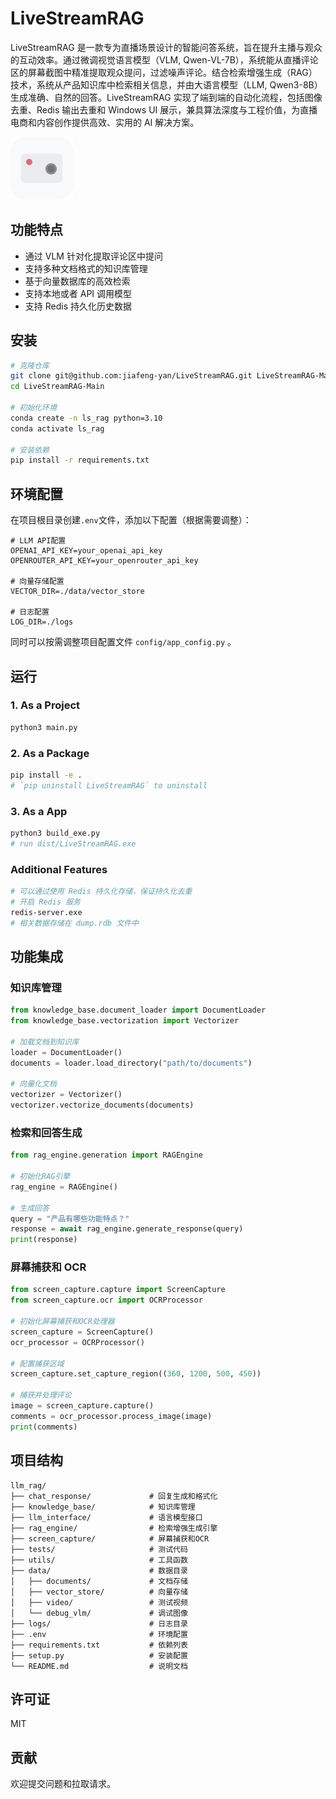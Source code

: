 # LiveStreamRAG

<!-- ![image](resources\icon.png) -->

LiveStreamRAG 是一款专为直播场景设计的智能问答系统，旨在提升主播与观众的互动效率。通过微调视觉语言模型（VLM, Qwen-VL-7B），系统能从直播评论区的屏幕截图中精准提取观众提问，过滤噪声评论。结合检索增强生成（RAG）技术，系统从产品知识库中检索相关信息，并由大语言模型（LLM, Qwen3-8B）生成准确、自然的回答。LiveStreamRAG 实现了端到端的自动化流程，包括图像去重、Redis 输出去重和 Windows UI 展示，兼具算法深度与工程价值，为直播电商和内容创作提供高效、实用的 AI 解决方案。


<!-- This project is an AI-powered co-pilot designed for the dynamic world of live streaming. It leverages a fine-tuned Vision Language Model (VLM) to accurately identify viewer questions from the fast-moving chat screen, and uses a Retrieval-Augmented Generation (RAG) engine to instantly provide verified answers from a local knowledge base. By automating Q&A, StreamOracle empowers streamers to focus on creating engaging content, ensuring no important question goes unanswered. -->

<img src="resources\icon.png" width=100 alt="image">

## 功能特点

- 通过 VLM 针对化提取评论区中提问
- 支持多种文档格式的知识库管理
- 基于向量数据库的高效检索
- 支持本地或者 API 调用模型
- 支持 Redis 持久化历史数据

## 安装

```bash
# 克隆仓库
git clone git@github.com:jiafeng-yan/LiveStreamRAG.git LiveStreamRAG-Main
cd LiveStreamRAG-Main

# 初始化环境
conda create -n ls_rag python=3.10
conda activate ls_rag

# 安装依赖
pip install -r requirements.txt
```

## 环境配置

在项目根目录创建`.env`文件，添加以下配置（根据需要调整）：

```
# LLM API配置
OPENAI_API_KEY=your_openai_api_key
OPENROUTER_API_KEY=your_openrouter_api_key

# 向量存储配置
VECTOR_DIR=./data/vector_store

# 日志配置
LOG_DIR=./logs
```

同时可以按需调整项目配置文件 `config/app_config.py` 。

## 运行

### 1. As a Project

```bash
python3 main.py
```

### 2. As a Package

```bash
pip install -e .
# `pip uninstall LiveStreamRAG` to uninstall
```

### 3. As a App

```bash
python3 build_exe.py
# run dist/LiveStreamRAG.exe
```

### Additional Features

```bash
# 可以通过使用 Redis 持久化存储，保证持久化去重
# 开启 Redis 服务
redis-server.exe
# 相关数据存储在 dump.rdb 文件中
```

## 功能集成

### 知识库管理

```python
from knowledge_base.document_loader import DocumentLoader
from knowledge_base.vectorization import Vectorizer

# 加载文档到知识库
loader = DocumentLoader()
documents = loader.load_directory("path/to/documents")

# 向量化文档
vectorizer = Vectorizer()
vectorizer.vectorize_documents(documents)
```

### 检索和回答生成

```python
from rag_engine.generation import RAGEngine

# 初始化RAG引擎
rag_engine = RAGEngine()

# 生成回答
query = "产品有哪些功能特点？"
response = await rag_engine.generate_response(query)
print(response)
```

### 屏幕捕获和 OCR

```python
from screen_capture.capture import ScreenCapture
from screen_capture.ocr import OCRProcessor

# 初始化屏幕捕获和OCR处理器
screen_capture = ScreenCapture()
ocr_processor = OCRProcessor()

# 配置捕获区域
screen_capture.set_capture_region((360, 1200, 500, 450))

# 捕获并处理评论
image = screen_capture.capture()
comments = ocr_processor.process_image(image)
print(comments)
```

## 项目结构

```
llm_rag/
├── chat_response/             # 回复生成和格式化
├── knowledge_base/            # 知识库管理
├── llm_interface/             # 语言模型接口
├── rag_engine/                # 检索增强生成引擎
├── screen_capture/            # 屏幕捕获和OCR
├── tests/                     # 测试代码
├── utils/                     # 工具函数
├── data/                      # 数据目录
│   ├── documents/             # 文档存储
│   ├── vector_store/          # 向量存储
│   ├── video/                 # 测试视频
│   └── debug_vlm/             # 调试图像
├── logs/                      # 日志目录
├── .env                       # 环境配置
├── requirements.txt           # 依赖列表
├── setup.py                   # 安装配置
└── README.md                  # 说明文档
```

## 许可证

MIT

## 贡献

欢迎提交问题和拉取请求。
